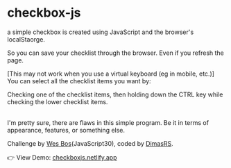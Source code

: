 # checkbox-js

a simple checkbox is created using JavaScript and the browser's localStaorge.

So you can save your checklist through the browser. Even if you refresh the page.

[This may not work when you use a virtual keyboard (eg in mobile, etc.)]
You can select all the checklist items you want by:

Checking one of the checklist items, then holding down the CTRL key while checking the lower checklist items.

</br>
I'm pretty sure, there are flaws in this simple program. Be it in terms of appearance, features, or something else.

Challenge by <a href="https://github.com/wesbos">Wes Bos</a>(JavaScript30), coded by <a href="https://github.com/dimaskuy">DimasRS</a>.

👉 View Demo: <a href="https://checkboxjs.netlify.app/">checkboxjs.netlify.app</a>
